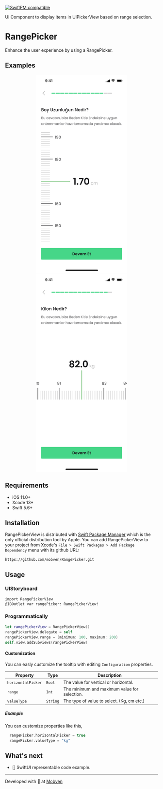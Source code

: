 [![SwiftPM compatible](https://img.shields.io/badge/SwiftPM-compatible-brightgreen.svg)](https://swift.org/package-manager/)

UI Component to display items in UIPickerView based on range selection.
# RangePicker

Enhance the user experience by using a RangePicker.

## Examples
<p align="center">
    <img alt="exampleScreen1" width="299" height="650" src="Docs/Screenshots/exampleScreen1.png">
    <img alt="exampleScreen2" width="299" height="650" src="Docs/Screenshots/exampleScreen2.png">
</p>

## Requirements
* iOS 11.0+
* Xcode 13+
* Swift 5.6+

## Installation
RangePickerView is distributed with [Swift Package Manager](https://swift.org/package-manager/) which is the only official distribution tool by Apple. You can add RangePickerView to your project from Xcode's `File > Swift Packages > Add Package Dependency` menu with its github URL:
```
https://github.com/mobven/RangePicker.git
```

## Usage
### UIStoryboard
```
import RangePickerView
@IBOutlet var rangePicker: RangePickerView!
```

### Programmatically
```swift
let rangePickerView = RangePickerView()
rangePickerView.delegate = self
rangePickerView.range = (minimum: 100, maximum: 200)
self.view.addSubviews(rangePickerView)
```

#### Customization
You can easly customize the tooltip with editing `Configuration` properties.


| Property                 | Type           | Description                                                                        |
| ------------------------ | -------------- | -----------------------------------------------------------------------------------|
| `horizontalPicker`       | `Bool`         | The value for vertical or horizontal.                                                |
| `range`                 | `Int`         | The minimum and maximum value for selection.                                                    |
| `valueType`              | `String`       | The type of value to select. (Kg, cm etc.)   

##### Example 
You can customize properties like this,

```swift
  rangePicker.horizontalPicker = true
  rangePicker.valueType = "kg"
``` 
                                   
## What's next
- [] SwiftUI representable code example.

---
Developed with 🖤 at [Mobven](https://mobven.com/)
